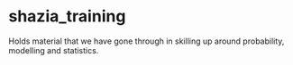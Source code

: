 # shazia_training
Holds material that we have gone through in skilling up around probability, modelling and statistics.
